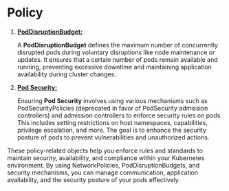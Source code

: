 
# Policy 

1. [**PodDisruptionBudget:**](pod_distruption_budget.md)

   A **PodDisruptionBudget** defines the maximum number of concurrently disrupted pods during voluntary disruptions like node maintenance or updates. It ensures that a certain number of pods remain available and running, preventing excessive downtime and maintaining application availability during cluster changes.

2. [**Pod Security:**](pod_security.md)

   Ensuring **Pod Security** involves using various mechanisms such as PodSecurityPolicies (deprecated in favor of PodSecurity admission controllers) and admission controllers to enforce security rules on pods. This includes setting restrictions on host namespaces, capabilities, privilege escalation, and more. The goal is to enhance the security posture of pods to prevent vulnerabilities and unauthorized actions.

These policy-related objects help you enforce rules and standards to maintain security, availability, and compliance within your Kubernetes environment. By using NetworkPolicies, PodDisruptionBudgets, and security mechanisms, you can manage communication, application availability, and the security posture of your pods effectively.